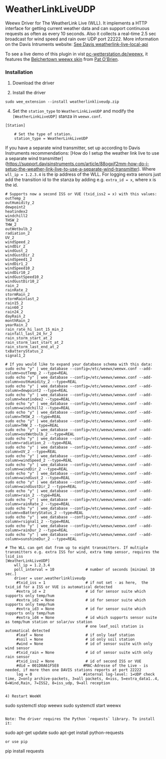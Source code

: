 # WeatherLinkLiveUDP
Weewx Driver for The WeatherLink Live (WLL). It implements a HTTP interface for getting current weather data and can support continuous requests as often as every 10 seconds.
Also it collects a real-time 2.5 sec broadcast for wind speed and rain over UDP port 22222.
More information on the Davis Intruments website: [See Davis weatherlink-live-local-api](https://weatherlink.github.io/weatherlink-live-local-api/)

To see a live demo of this plugin in vist [pc-wetterstation.de/weewx](https://www.pc-wetterstation.de/wetter/weewx), it features the [Belchertown weewx skin](https://github.com/poblabs/weewx-belchertown#belchertown-weewx-skin) from [Pat O'Brien](https://github.com/poblabs).

### Installation


1) Download the driver


2) Install the driver

```
sudo wee_extension --install weatherlinkliveudp.zip
``` 

4) Set the `station_type` to `WeatherLinkLiveUDP` and modify the `[WeatherLinkLiveUDP]` stanza in `weewx.conf`.
```
[Station]

    # Set the type of station.
    station_type = WeatherLinkLiveUDP
```
If you have a separate wind transmitter, set up according to Davis Instruments recommendations: 
[How do I setup the weather link live to use a separate wind transmitter]
(https://support.davisinstruments.com/article/88ogxjf2mm-how-do-i-setup-the-weather-link-live-to-use-a-separate-wind-transmitter).
Where `wll_ip = 1.2.3.4` is the ip address of the WLL.
For logging extra senors just add the transition id to the stanza by adding e.g. `extra_id = x`, 
where x is the id. 

```
# Supports now a second ISS or VUE (txid_iss2 = x) with this values:
outTemp_2
outHumidity_2
dewpoint2
heatindex2
windchill2
THSW_2
THW_2
outWetbulb_2
radiation_2
UV_2
windSpeed_2
windDir_2
windGust_2
windGustDir_2
windSpeed1_2
windDir1_2
windSpeed10_2
windDir10_2
windGustSpeed10_2
windGustDir10_2
rain_2
rainRate_2
stormRain_2
stormRainlast_2
rain15_2
rain60_2
rain24_2
dayRain_2
monthRain_2
yearRain_2
rain_rate_hi_last_15_min_2
rainfall_last_24_hr_2
rain_storm_start_at_2
rain_storm_last_start_at_2
rain_storm_last_end_at_2
txBatteryStatus_2
signal1_2
```

```
# If you would like to expand your database schema with this data:
sudo echo "y" | wee_database --config=/etc/weewx/weewx.conf --add-column=outTemp_2 --type=REAL
sudo echo "y" | wee_database --config=/etc/weewx/weewx.conf --add-column=outHumidity_2 --type=REAL
sudo echo "y" | wee_database --config=/etc/weewx/weewx.conf --add-column=dewpoint2 --type=REAL
sudo echo "y" | wee_database --config=/etc/weewx/weewx.conf --add-column=heatindex2 --type=REAL
sudo echo "y" | wee_database --config=/etc/weewx/weewx.conf --add-column=windchill2 --type=REAL
sudo echo "y" | wee_database --config=/etc/weewx/weewx.conf --add-column=THSW_2 --type=REAL
sudo echo "y" | wee_database --config=/etc/weewx/weewx.conf --add-column=THW_2 --type=REAL
sudo echo "y" | wee_database --config=/etc/weewx/weewx.conf --add-column=outWetbulb_2 --type=REAL
sudo echo "y" | wee_database --config=/etc/weewx/weewx.conf --add-column=radiation_2 --type=REAL
sudo echo "y" | wee_database --config=/etc/weewx/weewx.conf --add-column=UV_2 --type=REAL
sudo echo "y" | wee_database --config=/etc/weewx/weewx.conf --add-column=windSpeed_2 --type=REAL
sudo echo "y" | wee_database --config=/etc/weewx/weewx.conf --add-column=windDir_2 --type=REAL
sudo echo "y" | wee_database --config=/etc/weewx/weewx.conf --add-column=windGust_2 --type=REAL
sudo echo "y" | wee_database --config=/etc/weewx/weewx.conf --add-column=windGustDir_2 --type=REAL
sudo echo "y" | wee_database --config=/etc/weewx/weewx.conf --add-column=rain_2 --type=REAL
sudo echo "y" | wee_database --config=/etc/weewx/weewx.conf --add-column=rainRate_2 --type=REAL
sudo echo "y" | wee_database --config=/etc/weewx/weewx.conf --add-column=xBatteryStatus_2 --type=REAL
sudo echo "y" | wee_database --config=/etc/weewx/weewx.conf --add-column=rsignal1_2 --type=REAL
sudo echo "y" | wee_database --config=/etc/weewx/weewx.conf --add-column=rainDur_2 --type=REAL
sudo echo "y" | wee_database --config=/etc/weewx/weewx.conf --add-column=sunshineDur_2 --type=REAL
```
```
# The WLL can get dat from up to eight transmitters. If multiple transmitters e.g. extra ISS for wind, extra temp sensor, requires the lsid_iss
[WeatherLinkLiveUDP]
    wll_ip = 1.2.3.4
    poll_interval = 10              # number of seconds [minimal 10 sec.]
    driver = user.weatherlinkliveudp
     #txid_iss = 1                  # if not set - as here,  the txid_id for a ISS or VUE is automatical detected 
     #extra_id = 2                  # id for sensor suite which supports only temp/hum
     #extra_id2 = None              # id for sensor suite which supports only temp/hum
     #extra_id3 = None              # id for sensor suite which supports only temp/hum
     #extra_id4 = None              # id which supports sensor suite as temp/hum station or solar/uv station
                                    # one leaf_soil station is automatical detected
     #leaf = None                   # if only leaf station
     #soil = None                   # id only soil station
     #wind = None                   # id of sensor suite with only wind sensor
     #txid_rain = None              # id of sensor suite with only rain sensor
     #txid_iss2 = None              # id of second ISS or VUE
     #did = 001D0A61F5E8           #MAC-Adresse of the Live - is needed, if more then one DAVIS stations reports at port 22222
     log = 0                       #internal log-level: 1=UDP check time, 2=only archive-packets, 3=all packets, 4=iss, 5=extra_data1..4, 6=Wind,Rain, 7=ISS2, 8=iss_udp, 9=all reception


4) Restart WeeWX

```
sudo systemctl stop weewx
sudo systemctl start weewx
```

Note: The driver requires the Python `requests` library. To install it:

```
sudo apt-get update 
sudo apt-get install python-requests
```
or use pip
```
pip install requests
```
